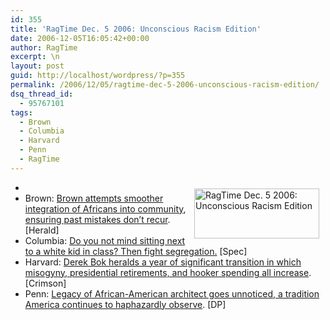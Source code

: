 ```yaml
---
id: 355
title: 'RagTime Dec. 5 2006: Unconscious Racism Edition'
date: 2006-12-05T16:05:42+00:00
author: RagTime
excerpt: \n
layout: post
guid: http://localhost/wordpress/?p=355
permalink: /2006/12/05/ragtime-dec-5-2006-unconscious-racism-edition/
dsq_thread_id:
  - 95767101
tags:
  - Brown
  - Columbia
  - Harvard
  - Penn
  - RagTime
---
```

  * [<img width="200" vspace="10" hspace="10" height="80" border="0" align="right" src="http://www.ivygateblog.com/wp-content/uploads/2006/09/ragtime.jpg" alt="RagTime Dec. 5 2006: Unconscious Racism Edition" />](http://www.ivygateblog.com/tags/ragtime)
  * Brown: [Brown attempts smoother integration of Africans into community](http://www.browndailyherald.com/news/2006/12/05/CampusNews/Students.Ease.Refugees.Into.American.Life-2522442.shtml), [ensuring past mistakes don&#8217;t recur](http://www.browndailyherald.com/news/2006/12/05/CampusNews/Simmons.Expects.To.Issue.Slavery.And.Justice.Response.In.February-2522438.shtml). [Herald]
  * Columbia: [Do you not mind sitting next to a white kid in class? Then fight segregation.](http://www.columbiaspectator.com/news/2006/12/05/News/Affirmative.Action.At.Issue-2522549.shtml) [Spec]
  * Harvard: [Derek Bok heralds a year of significant transition in which misogyny, presidential retirements, and hooker spending all increase](http://www.thecrimson.com/article.aspx?ref=516186). [Crimson]
  * Penn: [Legacy of African-American architect goes unnoticed, a tradition America continues to haphazardly observe](http://media.www.dailypennsylvanian.com/media/storage/paper882/news/2006/12/05/News/For-An.Historic.Penn.Grad.A.Murky.Legacy-2522299.shtml?sourcedomain=www.dailypennsylvanian.com&MIIHost=media.collegepublisher.com). [DP]